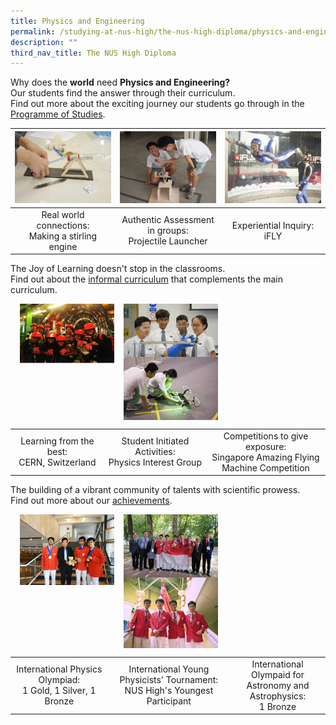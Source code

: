 ```yaml
---
title: Physics and Engineering
permalink: /studying-at-nus-high/the-nus-high-diploma/physics-and-engineering/
description: ""
third_nav_title: The NUS High Diploma
---
```

Why does the **world** need **Physics and Engineering?**<br>
Our students find the answer through their curriculum.<br>
Find out more about the exciting journey our students go through in the <a href="/studying-at-nus-high/the-nus-high-diploma/programme-of-studies/"> Programme of Studies</a>.

<table>
	<thead>
		<tr>
			<th style="width: 33%; align: center">
				<a href="/physics-and-engineering/wonderment-in-the-classroom/">
					<img src="/images/Physics and Eng/physics1.png" style="max-width: 100%; max-height:100%" >
				</a>
			</th>
			<th style="width: 33%; align: center">
				<a href="/physics-and-engineering/wonderment-in-the-classroom/">
				<img src="/images/Physics and Eng/physics2.png" style="max-width: 100%; max-heigth: 100%" >
				</a>
			</th>
			<th style="width: 33%;align: center">
				<a href="/physics-and-engineering/wonderment-in-the-classroom/">
				<img src="/images/Physics and Eng/physics3.png" style="max-width: 100%; max-heigth: 100%">
				</a>
			</th>
		</tr>
	</thead>
	<tbody>
		<tr>
			<td style="text-align:center" > 
			Real world connections:<br>Making a stirling engine
			</td>
			<td style="text-align:center" >
			Authentic Assessment in groups:<br>Projectile Launcher
			</td>
			<td style="text-align:center">
			Experiential Inquiry:<br>iFLY
			</td>
		</tr>
	</tbody>
</table>

The Joy of Learning doesn't stop in the classrooms.<br>
Find out about the  <a href="/physics-and-engineering/beyond-the-classroom/">informal curriculum</a> that complements the main curriculum. 

<p><a href="https://staging.d1bl70m167uzkq.amplifyapp.com/physics-and-engineering/beyond-the-classroom/"><img src="/images/physicsneng4.jpg" style="width:30%;margin-right:15px;margin-left:15px;" align = "left"></a></p>
<p><a href="https://staging.d1bl70m167uzkq.amplifyapp.com/physics-and-engineering/beyond-the-classroom/"><img src="/images/physicsneng5.jpg" style="width:30%;margin-right:15px;" align = "left"></a></p>
<p><a href="https://staging.d1bl70m167uzkq.amplifyapp.com/physics-and-engineering/beyond-the-classroom/"><img src="/images/physicsneng6.jpg" style="width:30%;margin-right:15px;" align = "left"></a></p>

<br clear="left">

|  |  |  |
|:---:|:---:|:---:|
| Learning from the best:<br>CERN, Switzerland | Student Initiated Activities:<br>Physics Interest Group | Competitions to give exposure:<br>Singapore Amazing Flying<br>Machine Competition |

The building of a vibrant community of talents with scientific prowess.<br>
Find out more about our [achievements](https://staging.d1bl70m167uzkq.amplifyapp.com/our-dna/achievements/2019/).

<p><a href="https://staging.d1bl70m167uzkq.amplifyapp.com/our-dna/achievements/2019/"><img src="/images/physicsneng7.jpg" style="width:30%;margin-right:15px;margin-left:15px;" align = "left"></a></p>
<p><a href="https://staging.d1bl70m167uzkq.amplifyapp.com/our-dna/achievements/2019/"><img src="/images/physicsneng8.jpg" style="width:30%;margin-right:15px;" align = "left"></a></p>
<p><a href="https://staging.d1bl70m167uzkq.amplifyapp.com/our-dna/achievements/2019/"><img src="/images/physicsneng9.jpg" style="width:30%;margin-right:15px;" align = "left"></a></p>

<br clear="left">

|  |  |  |
|:---:|:---:|:---:|
| International Physics Olympiad:<br>1 Gold, 1 Silver, 1 Bronze | International Young Physicists' Tournament:<br>NUS High's Youngest Participant | International Olympaid for<br>Astronomy and Astrophysics:<br>1 Bronze |